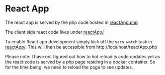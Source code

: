 # React App 

The react app is served by the php code hosted in [reactApp.php](reactApp.php)

The client side react code lives under [reactApp/](reactApp/)

To enable React app development simply kick off the ```yarn watch``` task in [reactApp/](reactApp/). This will then be accessible from http://localhost/reactApp.php

Please note: I have not figured out how to hot reload js code updates yet as the react code is served by a php page residing in a docker container. So for the time being, we need to reload the page to see updates. 